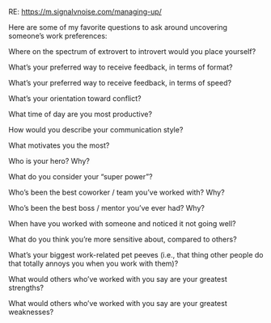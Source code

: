 RE: https://m.signalvnoise.com/managing-up/

Here are some of my favorite questions to ask around uncovering someone’s work preferences:

Where on the spectrum of extrovert to introvert would you place yourself?

What’s your preferred way to receive feedback, in terms of format?

What’s your preferred way to receive feedback, in terms of speed?

What’s your orientation toward conflict?

What time of day are you most productive?

How would you describe your communication style?

What motivates you the most?

Who is your hero? Why?

What do you consider your “super power”?

Who’s been the best coworker / team you’ve worked with? Why?

Who’s been the best boss / mentor you’ve ever had? Why?

When have you worked with someone and noticed it not going well?

What do you think you’re more sensitive about, compared to others?

What’s your biggest work-related pet peeves (i.e., that thing other people do that totally annoys you when you work with them)?

What would others who’ve worked with you say are your greatest strengths?

What would others who’ve worked with you say are your greatest weaknesses?

